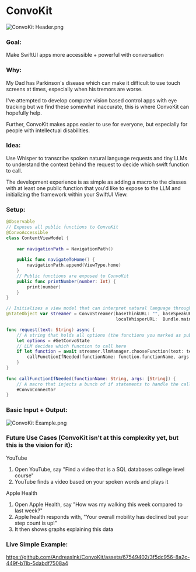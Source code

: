 # ConvoKit

![ConvoKit Header.png](https://res.craft.do/user/full/23a03a79-af5e-1af9-b4ff-27170389b6b1/doc/E4042505-40C7-4BEF-BDD8-996CDFCB3A26/9F30F50D-72CB-4681-9921-5F119ECA1487_2/jsZakDIfy07L60tAEq8OobyWx7Hj8BzpzFukuxDzch0z/ConvoKit%20Header.png)

### Goal:

Make SwiftUI apps more accessible + powerful with conversation

### Why:

My Dad has Parkinson's disease which can make it difficult to use touch screens at times, especially when his tremors are worse.

I've attempted to develop computer vision based control apps with eye tracking but we find these somewhat inaccurate, this is where ConvoKit can hopefully help.

Further, ConvoKit makes apps easier to use for everyone, but especially for people with intellectual disabilities.

### Idea:

Use Whisper to transcribe spoken natural language requests and tiny LLMs to understand the context behind the request to decide which swift function to call.

The development experience is as simple as adding a macro to the classes with at least one public function that you'd like to expose to the LLM and initializing the framework within your SwiftUI View.

### Setup:

```swift
@Observable
// Exposes all public functions to ConvoKit
@ConvoAccessible
class ContentViewModel {
        
    var navigationPath = NavigationPath()
    
    public func navigateToHome() {
        navigationPath.append(ViewType.home)
    }
    // Public functions are exposed to ConvoKit
    public func printNumber(number: Int) {
        print(number)
    }
}
```

```swift
// Initializes a view model that can interpret natural language through voice and speak back if you have a backend endpoint
@StateObject var streamer = ConvoStreamer(baseThinkURL: "", baseSpeakURL: "", 
                                          localWhisperURL:  Bundle.main.url(forResource: "ggml-tiny.en", withExtension: "bin")!)

func request(text: String) async {
    // A string that holds all options (the functions you marked as public)
    let options = #GetConvoState
    // LLM decides which function to call here
    if let function = await streamer.llmManager.chooseFunction(text: text, options: options) {
        callFunctionIfNeeded(functionName: function.functionName, args: function.args)
    }
}
    
func callFunctionIfNeeded(functionName: String, args: [String]) {
    // A macro that injects a bunch of if statements to handle the called function
    #ConvoConnector
}
```

### Basic Input + Output:

![ConvoKit Example.png](https://res.craft.do/user/full/23a03a79-af5e-1af9-b4ff-27170389b6b1/doc/E4042505-40C7-4BEF-BDD8-996CDFCB3A26/1C393D7F-396D-4065-9DF8-7CA5097F6EB9_2/iDQEW82ZAxggbGq0xLhyZwddoF4kreTMY77oLyRqAt8z/ConvoKit%20Example.png)

### Future Use Cases (ConvoKit isn't at this complexity yet, but this is the vision for it):

YouTube

1. Open YouTube, say "Find a video that is a SQL databases college level course"
2. YouTube finds a video based on your spoken words and plays it

Apple Health

1. Open Apple Health, say "How was my walking this week compared to last week?"
2. Apple health responds with, "Your overall mobility has declined but your step count is up!"
3. It then shows graphs explaining this data

### Live Simple Example:

https://github.com/AndreasInk/ConvoKit/assets/67549402/3f5dc956-8a2c-449f-b11b-5dabdf7508a4
